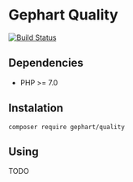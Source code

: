 Gephart Quality
===

[![Build Status](https://travis-ci.org/gephart/quality.svg?branch=master)](https://travis-ci.org/gephart/quality)

Dependencies
---
 - PHP >= 7.0

Instalation
---

```
composer require gephart/quality
```

Using
---
TODO